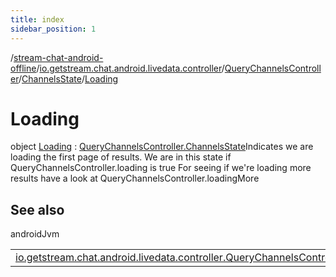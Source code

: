```yaml
---
title: index
sidebar_position: 1
---
```

/[stream-chat-android-offline](../../../../index.md)/[io.getstream.chat.android.livedata.controller](../../../index.md)/[QueryChannelsController](../../index.md)/[ChannelsState](../index.md)/[Loading](index.md)  
  
  
  
# Loading  
object [Loading](index.md) : [QueryChannelsController.ChannelsState](../index.md)Indicates we are loading the first page of results. We are in this state if QueryChannelsController.loading is true For seeing if we're loading more results have a look at QueryChannelsController.loadingMore  
  
## See also  
  
androidJvm  
  
| | |
|---|---|
| <a name="io.getstream.chat.android.livedata.controller/QueryChannelsController.ChannelsState.Loading///PointingToDeclaration/"></a>[io.getstream.chat.android.livedata.controller.QueryChannelsController](../../loading.md)| <a name="io.getstream.chat.android.livedata.controller/QueryChannelsController.ChannelsState.Loading///PointingToDeclaration/"></a>|
  

